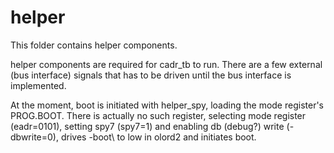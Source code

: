 
# helper

This folder contains helper components.

helper components are required for cadr_tb to run. There are a few external (bus interface) signals that has to be driven until the bus interface is implemented.

At the moment, boot is initiated with helper_spy, loading the mode register's PROG.BOOT. There is actually no such register, selecting mode register (eadr=0101), setting spy7 (spy7=1) and enabling db (debug?) write (\-dbwrite\=0), drives \-boot\ to low in olord2 and initiates boot.